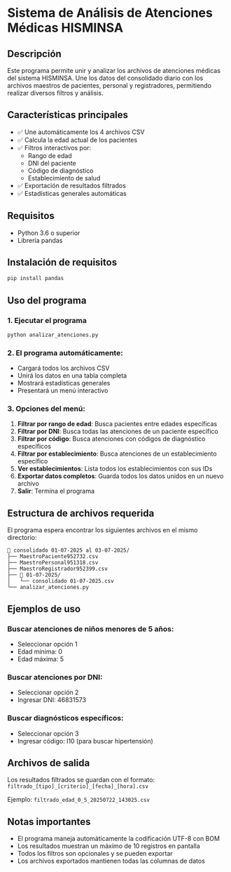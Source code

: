 # Sistema de Análisis de Atenciones Médicas HISMINSA

## Descripción
Este programa permite unir y analizar los archivos de atenciones médicas del sistema HISMINSA. Une los datos del consolidado diario con los archivos maestros de pacientes, personal y registradores, permitiendo realizar diversos filtros y análisis.

## Características principales
- ✅ Une automáticamente los 4 archivos CSV
- ✅ Calcula la edad actual de los pacientes
- ✅ Filtros interactivos por:
  - Rango de edad
  - DNI del paciente
  - Código de diagnóstico
  - Establecimiento de salud
- ✅ Exportación de resultados filtrados
- ✅ Estadísticas generales automáticas

## Requisitos
- Python 3.6 o superior
- Librería pandas

## Instalación de requisitos
```bash
pip install pandas
```

## Uso del programa

### 1. Ejecutar el programa
```bash
python analizar_atenciones.py
```

### 2. El programa automáticamente:
- Cargará todos los archivos CSV
- Unirá los datos en una tabla completa
- Mostrará estadísticas generales
- Presentará un menú interactivo

### 3. Opciones del menú:
1. **Filtrar por rango de edad**: Busca pacientes entre edades específicas
2. **Filtrar por DNI**: Busca todas las atenciones de un paciente específico
3. **Filtrar por código**: Busca atenciones con códigos de diagnóstico específicos
4. **Filtrar por establecimiento**: Busca atenciones de un establecimiento específico
5. **Ver establecimientos**: Lista todos los establecimientos con sus IDs
6. **Exportar datos completos**: Guarda todos los datos unidos en un nuevo archivo
7. **Salir**: Termina el programa

## Estructura de archivos requerida
El programa espera encontrar los siguientes archivos en el mismo directorio:
```
📁 consolidado 01-07-2025 al 03-07-2025/
├── MaestroPaciente952732.csv
├── MaestroPersonal951318.csv
├── MaestroRegistrador952399.csv
├── 📁 01-07-2025/
│   └── consolidado 01-07-2025.csv
└── analizar_atenciones.py
```

## Ejemplos de uso

### Buscar atenciones de niños menores de 5 años:
- Seleccionar opción 1
- Edad mínima: 0
- Edad máxima: 5

### Buscar atenciones por DNI:
- Seleccionar opción 2
- Ingresar DNI: 46831573

### Buscar diagnósticos específicos:
- Seleccionar opción 3
- Ingresar código: I10 (para buscar hipertensión)

## Archivos de salida
Los resultados filtrados se guardan con el formato:
`filtrado_[tipo]_[criterio]_[fecha]_[hora].csv`

Ejemplo: `filtrado_edad_0_5_20250722_143025.csv`

## Notas importantes
- El programa maneja automáticamente la codificación UTF-8 con BOM
- Los resultados muestran un máximo de 10 registros en pantalla
- Todos los filtros son opcionales y se pueden exportar
- Los archivos exportados mantienen todas las columnas de datos